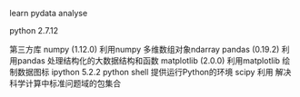 learn pydata analyse

python 2.7.12

第三方库
numpy (1.12.0)
利用numpy 多维数组对象ndarray
pandas (0.19.2)
利用pandas 处理结构化的大数据结构和函数
matplotlib (2.0.0)
利用matplotlib 绘制数据图标
ipython 5.2.2
python shell 提供运行Python的环境
scipy
利用 解决科学计算中标准问题域的包集合